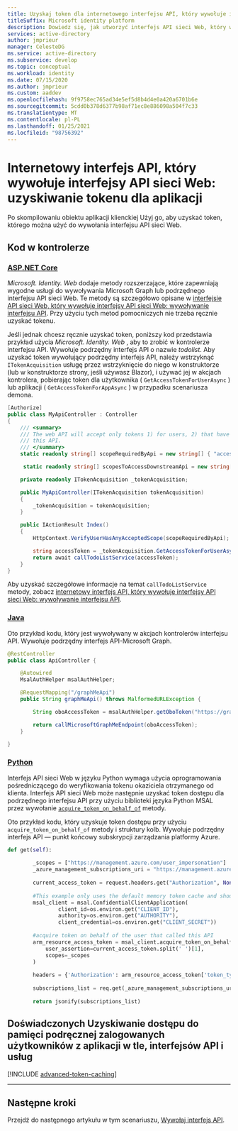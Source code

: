 ```yaml
---
title: Uzyskaj token dla internetowego interfejsu API, który wywołuje interfejsy API sieci Web | Azure
titleSuffix: Microsoft identity platform
description: Dowiedz się, jak utworzyć interfejs API sieci Web, który wywołuje interfejsy API sieci Web, które wymagają uzyskiwania tokenu dla aplikacji.
services: active-directory
author: jmprieur
manager: CelesteDG
ms.service: active-directory
ms.subservice: develop
ms.topic: conceptual
ms.workload: identity
ms.date: 07/15/2020
ms.author: jmprieur
ms.custom: aaddev
ms.openlocfilehash: 9f9758ec765ad34e5ef5d8b4d4e0a420a6701b6e
ms.sourcegitcommit: 5cdd0b378d6377b98af71ec8e886098a504f7c33
ms.translationtype: MT
ms.contentlocale: pl-PL
ms.lasthandoff: 01/25/2021
ms.locfileid: "98756392"
---
```

# <a name="a-web-api-that-calls-web-apis-acquire-a-token-for-the-app"></a>Internetowy interfejs API, który wywołuje interfejsy API sieci Web: uzyskiwanie tokenu dla aplikacji

Po skompilowaniu obiektu aplikacji klienckiej Użyj go, aby uzyskać token, którego można użyć do wywołania interfejsu API sieci Web.

## <a name="code-in-the-controller"></a>Kod w kontrolerze

### <a name="aspnet-core"></a>[ASP.NET Core](#tab/aspnetcore)

*Microsoft. Identity. Web* dodaje metody rozszerzające, które zapewniają wygodne usługi do wywoływania Microsoft Graph lub podrzędnego interfejsu API sieci Web. Te metody są szczegółowo opisane w [interfejsie API sieci Web, który wywołuje interfejsy API sieci Web: wywoływanie interfejsu API](scenario-web-api-call-api-call-api.md). Przy użyciu tych metod pomocniczych nie trzeba ręcznie uzyskać tokenu.

Jeśli jednak chcesz ręcznie uzyskać token, poniższy kod przedstawia przykład użycia *Microsoft. Identity. Web* , aby to zrobić w kontrolerze interfejsu API. Wywołuje podrzędny interfejs API o nazwie *todolist*.
Aby uzyskać token wywołujący podrzędny interfejs API, należy wstrzyknąć `ITokenAcquisition` usługę przez wstrzyknięcie do niego w konstruktorze (lub w konstruktorze strony, jeśli używasz Blazor), i używać jej w akcjach kontrolera, pobierając token dla użytkownika ( `GetAccessTokenForUserAsync` ) lub aplikacji ( `GetAccessTokenForAppAsync` ) w przypadku scenariusza demona.

```csharp
[Authorize]
public class MyApiController : Controller
{
    /// <summary>
    /// The web API will accept only tokens 1) for users, 2) that have the `access_as_user` scope for
    /// this API.
    /// </summary>
    static readonly string[] scopeRequiredByApi = new string[] { "access_as_user" };

     static readonly string[] scopesToAccessDownstreamApi = new string[] { "api://MyTodolistService/access_as_user" };

    private readonly ITokenAcquisition _tokenAcquisition;

    public MyApiController(ITokenAcquisition tokenAcquisition)
    {
        _tokenAcquisition = tokenAcquisition;
    }

    public IActionResult Index()
    {
        HttpContext.VerifyUserHasAnyAcceptedScope(scopeRequiredByApi);

        string accessToken = _tokenAcquisition.GetAccessTokenForUserAsync(scopesToAccessDownstreamApi);
        return await callTodoListService(accessToken);
    }
}
```

Aby uzyskać szczegółowe informacje na temat `callTodoListService` metody, zobacz  [internetowy interfejs API, który wywołuje interfejsy API sieci Web: wywoływanie interfejsu API](scenario-web-api-call-api-call-api.md).

### <a name="java"></a>[Java](#tab/java)

Oto przykład kodu, który jest wywoływany w akcjach kontrolerów interfejsu API. Wywołuje podrzędny interfejs API-Microsoft Graph.

```java
@RestController
public class ApiController {

    @Autowired
    MsalAuthHelper msalAuthHelper;

    @RequestMapping("/graphMeApi")
    public String graphMeApi() throws MalformedURLException {

        String oboAccessToken = msalAuthHelper.getOboToken("https://graph.microsoft.com/.default");

        return callMicrosoftGraphMeEndpoint(oboAccessToken);
    }

}
```

### <a name="python"></a>[Python](#tab/python)
 
Interfejs API sieci Web w języku Python wymaga użycia oprogramowania pośredniczącego do weryfikowania tokenu okaziciela otrzymanego od klienta. Interfejs API sieci Web może następnie uzyskać token dostępu dla podrzędnego interfejsu API przy użyciu biblioteki języka Python MSAL przez wywołanie [`acquire_token_on_behalf_of`](https://msal-python.readthedocs.io/en/latest/?badge=latest#msal.ConfidentialClientApplication.acquire_token_on_behalf_of) metody.
 
Oto przykład kodu, który uzyskuje token dostępu przy użyciu `acquire_token_on_behalf_of` metody i struktury kolb. Wywołuje podrzędny interfejs API — punkt końcowy subskrypcji zarządzania platformy Azure.
 
```python
def get(self):
 
        _scopes = ["https://management.azure.com/user_impersonation"]
        _azure_management_subscriptions_uri = "https://management.azure.com/subscriptions?api-version=2020-01-01"
 
        current_access_token = request.headers.get("Authorization", None)
        
        #This example only uses the default memory token cache and should not be used for production
        msal_client = msal.ConfidentialClientApplication(
                client_id=os.environ.get("CLIENT_ID"),
                authority=os.environ.get("AUTHORITY"),
                client_credential=os.environ.get("CLIENT_SECRET"))
 
        #acquire token on behalf of the user that called this API
        arm_resource_access_token = msal_client.acquire_token_on_behalf_of(
            user_assertion=current_access_token.split(' ')[1],
            scopes=_scopes
        )
 
        headers = {'Authorization': arm_resource_access_token['token_type'] + ' ' + arm_resource_access_token['access_token']}
 
        subscriptions_list = req.get(_azure_management_subscriptions_uri), headers=headers).json()
 
        return jsonify(subscriptions_list)
```

## <a name="advanced-accessing-the-signed-in-users-token-cache-from-background-apps-apis-and-services"></a>Doświadczonych Uzyskiwanie dostępu do pamięci podręcznej zalogowanych użytkowników z aplikacji w tle, interfejsów API i usług

[!INCLUDE [advanced-token-caching](../../../includes/advanced-token-cache.md)]

---

## <a name="next-steps"></a>Następne kroki

Przejdź do następnego artykułu w tym scenariuszu, [Wywołaj interfejs API](scenario-web-api-call-api-call-api.md).
